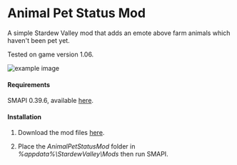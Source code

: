 # Animal Pet Status Mod
A simple Stardew Valley mod that adds an emote above farm animals which haven't been pet yet.

Tested on game version 1.06.

![example image](https://github.com/Nanner/AnimalPetStatusMod/raw/master/AnimalPetStatusMod.gif)

#### Requirements
SMAPI 0.39.6, available [here](https://github.com/ClxS/SMAPI "SMAPI").

#### Installation
1. Download the mod files [here](https://github.com/Nanner/AnimalPetStatusMod/releases "AnimalPetStatusMod").

2. Place the _AnimalPetStatusMod_ folder in _%appdata%\StardewValley\Mods_ then run SMAPI.
